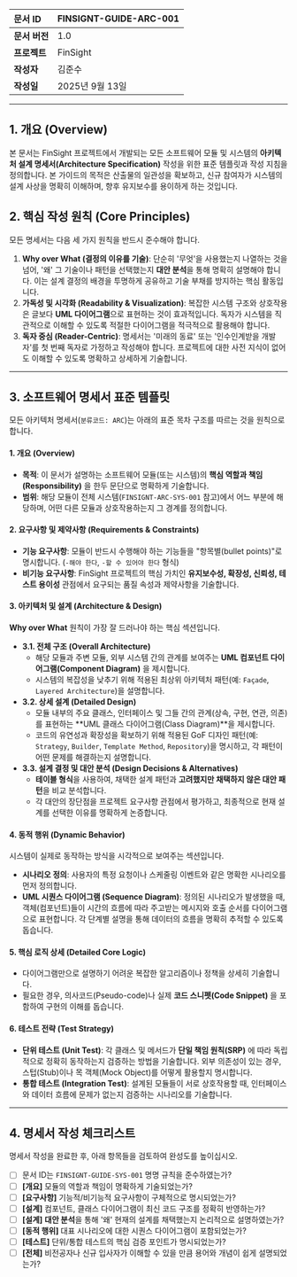 | 문서 ID       | FINSIGNT-GUIDE-ARC-001 |
| :------------ | :--------------------- |
| **문서 버전** | 1.0                    |
| **프로젝트**  | FinSight               |
| **작성자**    | 김준수                 |
| **작성일**    | 2025년 9월 13일        |

---

## 1. 개요 (Overview)

본 문서는 FinSight 프로젝트에서 개발되는 모든 소프트웨어 모듈 및 시스템의 **아키텍처 설계 명세서(Architecture Specification)** 작성을 위한 표준 템플릿과 작성 지침을 정의합니다. 본 가이드의 목적은 산출물의 일관성을 확보하고, 신규 참여자가 시스템의 설계 사상을 명확히 이해하며, 향후 유지보수를 용이하게 하는 것입니다.

## 2. 핵심 작성 원칙 (Core Principles)

모든 명세서는 다음 세 가지 원칙을 반드시 준수해야 합니다.

1.  **Why over What (결정의 이유를 기술)**: 단순히 '무엇'을 사용했는지 나열하는 것을 넘어, '왜' 그 기술이나 패턴을 선택했는지 **대안 분석**을 통해 명확히 설명해야 합니다. 이는 설계 결정의 배경을 투명하게 공유하고 기술 부채를 방지하는 핵심 활동입니다.
2.  **가독성 및 시각화 (Readability & Visualization)**: 복잡한 시스템 구조와 상호작용은 글보다 **UML 다이어그램**으로 표현하는 것이 효과적입니다. 독자가 시스템을 직관적으로 이해할 수 있도록 적절한 다이어그램을 적극적으로 활용해야 합니다.
3.  **독자 중심 (Reader-Centric)**: 명세서는 '미래의 동료' 또는 '인수인계받을 개발자'를 첫 번째 독자로 가정하고 작성해야 합니다. 프로젝트에 대한 사전 지식이 없어도 이해할 수 있도록 명확하고 상세하게 기술합니다.

---

## 3. 소프트웨어 명세서 표준 템플릿

모든 아키텍처 명세서(`분류코드: ARC`)는 아래의 표준 목차 구조를 따르는 것을 원칙으로 합니다.

#### **1. 개요 (Overview)**

- **목적**: 이 문서가 설명하는 소프트웨어 모듈(또는 시스템)의 **핵심 역할과 책임(Responsibility)** 을 한두 문단으로 명확하게 기술합니다.
- **범위**: 해당 모듈이 전체 시스템(`FINSIGNT-ARC-SYS-001` 참고)에서 어느 부분에 해당하며, 어떤 다른 모듈과 상호작용하는지 그 경계를 정의합니다.

#### **2. 요구사항 및 제약사항 (Requirements & Constraints)**

- **기능 요구사항**: 모듈이 반드시 수행해야 하는 기능들을 "항목별(bullet points)"로 명시합니다. (`-해야 한다`, `-할 수 있어야 한다` 형식)
- **비기능 요구사항**: FinSight 프로젝트의 핵심 가치인 **유지보수성, 확장성, 신뢰성, 테스트 용이성** 관점에서 요구되는 품질 속성과 제약사항을 기술합니다.

#### **3. 아키텍처 및 설계 (Architecture & Design)**

**Why over What** 원칙이 가장 잘 드러나야 하는 핵심 섹션입니다.

- **3.1. 전체 구조 (Overall Architecture)**
  - 해당 모듈과 주변 모듈, 외부 시스템 간의 관계를 보여주는 **UML 컴포넌트 다이어그램(Component Diagram)** 을 제시합니다.
  - 시스템의 복잡성을 낮추기 위해 적용된 최상위 아키텍처 패턴(예: `Façade`, `Layered Architecture`)을 설명합니다.
- **3.2. 상세 설계 (Detailed Design)**
  - 모듈 내부의 주요 클래스, 인터페이스 및 그들 간의 관계(상속, 구현, 연관, 의존)를 표현하는 **UML 클래스 다이어그램(Class Diagram)**을 제시합니다.
  - 코드의 유연성과 확장성을 확보하기 위해 적용된 GoF 디자인 패턴(예: `Strategy`, `Builder`, `Template Method`, `Repository`)을 명시하고, 각 패턴이 어떤 문제를 해결하는지 설명합니다.
- **3.3. 설계 결정 및 대안 분석 (Design Decisions & Alternatives)**
  - **테이블 형식**을 사용하여, 채택한 설계 패턴과 **고려했지만 채택하지 않은 대안 패턴**을 비교 분석합니다.
  - 각 대안의 장단점을 프로젝트 요구사항 관점에서 평가하고, 최종적으로 현재 설계를 선택한 이유를 명확하게 논증합니다.

#### **4. 동적 행위 (Dynamic Behavior)**

시스템이 실제로 동작하는 방식을 시각적으로 보여주는 섹션입니다.

- **시나리오 정의**: 사용자의 특정 요청이나 스케줄링 이벤트와 같은 명확한 시나리오를 먼저 정의합니다.
- **UML 시퀀스 다이어그램 (Sequence Diagram)**: 정의된 시나리오가 발생했을 때, 객체(컴포넌트)들이 시간의 흐름에 따라 주고받는 메시지와 호출 순서를 다이어그램으로 표현합니다. 각 단계별 설명을 통해 데이터의 흐름을 명확히 추적할 수 있도록 돕습니다.

#### **5. 핵심 로직 상세 (Detailed Core Logic)**

- 다이어그램만으로 설명하기 어려운 복잡한 알고리즘이나 정책을 상세히 기술합니다.
- 필요한 경우, 의사코드(Pseudo-code)나 실제 **코드 스니펫(Code Snippet)** 을 포함하여 구현의 이해를 돕습니다.

#### **6. 테스트 전략 (Test Strategy)**

- **단위 테스트 (Unit Test)**: 각 클래스 및 메서드가 **단일 책임 원칙(SRP)** 에 따라 독립적으로 정확히 동작하는지 검증하는 방법을 기술합니다. 외부 의존성이 있는 경우, 스텁(Stub)이나 목 객체(Mock Object)를 어떻게 활용할지 명시합니다.
- **통합 테스트 (Integration Test)**: 설계된 모듈들이 서로 상호작용할 때, 인터페이스와 데이터 흐름에 문제가 없는지 검증하는 시나리오를 기술합니다.

---

## 4. 명세서 작성 체크리스트

명세서 작성을 완료한 후, 아래 항목들을 검토하여 완성도를 높이십시오.

- [ ] 문서 ID는 `FINSIGNT-GUIDE-SYS-001` 명명 규칙을 준수하였는가?
- [ ] **[개요]** 모듈의 역할과 책임이 명확하게 기술되었는가?
- [ ] **[요구사항]** 기능적/비기능적 요구사항이 구체적으로 명시되었는가?
- [ ] **[설계]** 컴포넌트, 클래스 다이어그램이 최신 코드 구조를 정확히 반영하는가?
- [ ] **[설계]** **대안 분석**을 통해 '왜' 현재의 설계를 채택했는지 논리적으로 설명하였는가?
- [ ] **[동적 행위]** 대표 시나리오에 대한 시퀀스 다이어그램이 포함되었는가?
- [ ] **[테스트]** 단위/통합 테스트의 핵심 검증 포인트가 명시되었는가?
- [ ] **[전체]** 비전공자나 신규 입사자가 이해할 수 있을 만큼 용어와 개념이 쉽게 설명되었는가?

